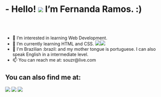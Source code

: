 <h1>- Hello! <img src="https://cdn.discordapp.com/emojis/394101112652693526.gif?size=64"> I’m Fernanda Ramos. :)</h1
<br>
<br>
<br>
  
  
<ul>
  <li>👀 I’m interested in learning Web Development.</li>
  <li>🌱 I’m currently learning HTML and CSS. <img src="https://icons.iconarchive.com/icons/cornmanthe3rd/plex/24/Other-html-5-icon.png"><img src="https://icons.iconarchive.com/icons/martz90/hex/24/css-3-icon.png"></li>
  <li>💬 I'm Brazilian :brazil: and my mother tongue is portuguese. I can also speak English in a intermediate level.</li>
  <li>📫 You can reach me at: souzr@live.com</li>
</ul>

<h2>You can also find me at:</h2>
<a href="https://twitter.com/tentandoserdev" _blank><img src="https://img.icons8.com/material-outlined/24/000000/twitter.png"/></a>
<a href="https://www.linkedin.com/in/fernandasramos/" _blank><img src="https://img.icons8.com/material-outlined/24/000000/linkedin--v1.png"/></a>
<a href="https://www.instagram.com/souzr/" _blank><img src="https://img.icons8.com/material-outlined/24/000000/instagram-new--v1.png"/></a>
  



<!---
souzr/souzr is a ✨ special ✨ repository because its `README.md` (this file) appears on your GitHub profile.
You can click the Preview link to take a look at your changes.
--->
